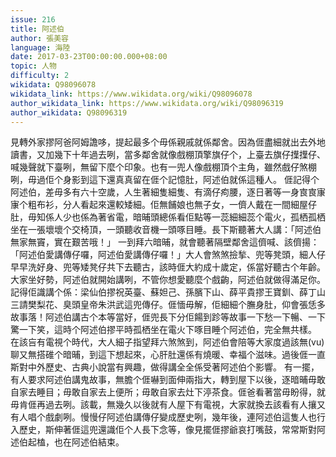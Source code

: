 ```yaml
---
issue: 216
title: 阿述伯
author: 張美容
language: 海陸
date: 2017-03-23T00:00:00.000+08:00
topic: 人物
difficulty: 2
wikidata: Q98096078
wikidata_link: https://www.wikidata.org/wiki/Q98096078
author_wikidata_link: https://www.wikidata.org/wiki/Q98096319
author_wikidata: Q98096319
---
```

見轉外家摎阿爸阿姆譫哆，提起最多个毋係親戚就係鄰舍。因為𠊎盡細就出去外地讀書，又加幾下十年過去咧，當多鄰舍就像戲棚頂擎旗仔个，上臺去旗仔擛擛仔、喊幾聲就下臺咧，無留下麼个印象。也有一兜人像戲棚頂个主角，雖然戲仔煞棚咧，毋過佢个身影到這下還真真留在𠊎个記憶肚，阿述伯就係這種人。
𠊎記得个阿述伯，差毋多有六十空歲，人生著細隻細隻、有滴仔痀腰，逐日著等一身㝗㝗㝩㝩个粗布衫，分人看起來還較矮細。佢無餔娘也無子女，一儕人戴在一間細屋仔肚，毋知係人少也係為著省電，暗晡頭總係看佢點等一蕊細細蕊个電火，孤栖孤栖坐在一張壞壞个交椅頂，一頭聽收音機一頭啄目睡。長下斯聽著大人講：「阿述伯無家無竇，實在艱苦哦！」
一到拜六暗晡，就會聽著隔壁鄰舍這儕喊、該儕揚：「阿述伯愛講傳仔囉，阿述伯愛講傳仔囉！」大人會煞煞撿揫、兜等凳頭，細人仔早早洗好身、兜等矮凳仔共下去聽古，該時𠊎大約成十歲定，係當好聽古个年齡。大家坐好勢，阿述伯就開始講咧，不管你想愛聽麼个戲齣，阿述伯就做得滿足你。記得佢識講个係：梁仙伯摎祝英臺、蘇妲己、孫臏下山、薛平貴摎王寶釧、薛丁山三請樊梨花、臭頭皇帝朱洪武這兜傳仔。𠊎愐毋解，佢細細个膴身肚，仰會張恁多故事落！阿述伯講古个本等當好，𠊎兜長下分佢餳到跈等故事一下愁一下暢、一下驚一下笑，這時个阿述伯摎平時孤栖坐在電火下啄目睡个阿述伯，完全無共樣。
在該吂有電視个時代，大人細子指望拜六煞煞到，阿述伯會陪等大家度過該無(vu)聊又無搭碓个暗晡，到這下想起來，心肝肚還係有燒暖、幸福个滋味。過後𠊎一直斯對中外歷史、古典小說當有興趣，做得講全全係受著阿述伯个影響。
有一擺，有人要求阿述伯講鬼故事，無膽个𠊎嚇到面伸兩指大，轉到屋下以後，逐暗晡毋敢自家去睡目；毋敢自家去上便所；毋敢自家去灶下渟茶食。𠊎爸看著當毋盼得，就毋肯𠊎再過去咧。該載，無幾久以後就有人屋下有電視，大家就換去該看有人攘又有人唱个戲劇咧。慢慢仔阿述伯講傳仔變成歷史咧，幾年後，連阿述伯這隻人也行入歷史，斯伸著𠊎這兜還識佢个人長下念等，像見擺𠊎摎爺哀打嘴鼓，常常斯對阿述伯起榼，也在阿述伯結束。